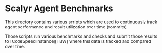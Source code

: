# Scalyr Agent Benchmarks

This directory contains various scripts which are used to continuously track
agent performance and result utilization over time (commits).

Those scripts run various benchmarks and checks and submit those results to
[CodeSpeed instance][TBW] where this data is tracked and compared over time.
